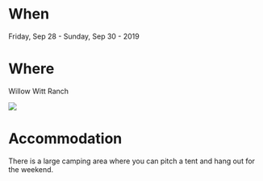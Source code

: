 # When

Friday, Sep 28 - Sunday, Sep 30 - 2019

# Where

Willow Witt Ranch 

![](/img/WillowWitt.png#venue)

# Accommodation 

There is a large camping area where you can pitch a tent and hang out for the weekend. 




